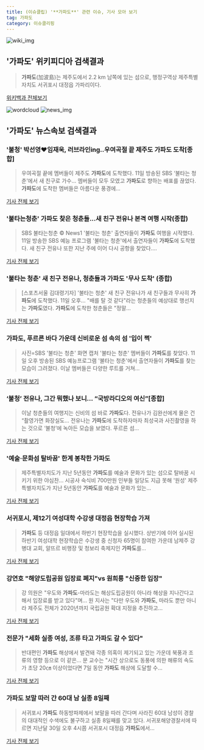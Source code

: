 ```yaml
---
title: (이슈클립) '**가파도**' 관련 이슈, 기사 모아 보기
tag: 가파도
category: 이슈클리핑
---
```

![wiki_img](https://user-images.githubusercontent.com/42597476/44503234-41136a80-a6d0-11e8-9071-6fc6418eafe4.png)
## **'**가파도**'** 위키피디아 검색결과
>**가파도**(加波島)는 제주도에서 2.2 km 남쪽에 있는 섬으로, 행정구역상 제주특별자치도 서귀포시 대정읍 가파리이다.

<a href="https://ko.wikipedia.org/wiki/가파도" target="_blank">위키백과 전체보기</a>

![wordcloud](https://s3.ap-northeast-2.amazonaws.com/lyrics101-wordcloud/2018-09-12-1536681927.png)
![news_img](https://user-images.githubusercontent.com/42597476/44507050-1206f400-a6e4-11e8-8d98-7ffbfebb353f.png)
## **'**가파도**'** 뉴스속보 검색결과
### '불청' 박선영♥임재욱, 러브라인ing‥우여곡절 끝 제주도 **가파도** 도착[종합] 

>우여곡절 끝에 멤버들이 제주도 **가파도**에 도착했다.   11일 방송된 SBS ‘불타는 청춘’에서 새 친구로 가수... 멤버들이 모두 모였고 **가파도**로 향하는 배표를 끊었다.   **가파도**에 도착한 멤버들은 아름다운 풍경에...

<a href="http://www.osen.co.kr/article/G1110987353" target="_blank">기사 전체 보기</a>

### '불타는청춘' **가파도** 찾은 청춘들…새 친구 전유나 본격 여행 시작(종합)

>SBS 불타는청춘 © News1 '불타는 청춘' 출연자들이 **가파도** 여행을 시작했다. 11일 방송한 SBS 예능 프로그램 '불타는 청춘'에서 출연자들이 **가파도**에 도착했다. 새 친구 전유나 또한 지난 주에 이어 다시 공항을 찾았다....

<a href="http://news1.kr/articles/?3423984" target="_blank">기사 전체 보기</a>

### '불타는 청춘' 새 친구 전유나, 청춘들과 **가파도** '무사 도착' (종합)

>[스포츠서울 김대령기자] '불타는 청춘' 새 친구 전유나가 새 친구들과 무사히 **가파도**에 도착했다. 11일 오후... "배를 탈 것 같다"라는 청춘들의 예상대로 행선지는 **가파도**였다. **가파도**에 도착한 청춘들은 "정말...

<a href="http://www.sportsseoul.com/news/read/679612" target="_blank">기사 전체 보기</a>

### **가파도**, 푸르른 바다 가운데 신비로운 섬 속의 섬 '입이 쩍'

>사진=SBS '불타는 청춘' 화면 캡처 '불타는 청춘' 멤버들이 **가파도**를 찾았다. 11일 오후 방송된 SBS 예능프로그램 '불타는 청춘'에서 출연자들이 **가파도**를 찾는 모습이 그려졌다. 이날 멤버들은 다양한 루트를 거쳐...

<a href="http://www.nextdaily.co.kr/news/article.html?id=20180912800003" target="_blank">기사 전체 보기</a>

### ‘불청’ 전유나, 그간 뭐했나 보니... “국방라디오의 여신”[종합]

>이날 청춘들의 여행지는 신비의 섬 바로 **가파도**다. 전유나가 김완선에게 물은 건 “촬영가면 화장실도... 전유나는 **가파도**에 도착하자마자 최성국과 사진촬영을 하는 것으로 ‘불청’에 녹아든 모습을 보였다. 푸르른 섬...

<a href="http://www.tvreport.co.kr/?c=news&m=newsview&idx=1079394" target="_blank">기사 전체 보기</a>

### '예술·문화섬 탈바꿈' 한계 봉착한 **가파도**

>제주특별자치도가 지난 5년동안 **가파도**를 예술과 문화가 있는 섬으로 탈바꿈 시키기 위한 야심찬... 시공사 숙식비 700만원 인부들 일당도 지급 못해 '원성' 제주특별자치도가 지난 5년동안 **가파도**를 예술과 문화가 있는...

<a href="http://www.ihalla.com/read.php3?aid=1536133603606985073" target="_blank">기사 전체 보기</a>

### 서귀포시, 제12기 여성대학 수강생 대정읍 현장학습 가져

>**가파도** 등 대정읍 일대에서 하반기 현장학습을 실시했다. 상반기에 이어 실시된 하반기 여성대학 현장학습은 수강생 중 신청자 65명이 참여한 가운데 남제주 강병대 교회, 알뜨르 비행장 및 청보리 축제지인 **가파도**를...

<a href="http://www.sisajeju.com/news/articleView.html?idxno=302585" target="_blank">기사 전체 보기</a>

### 강연호 "해양도립공원 입장료 폐지"vs 원희룡 "신중한 입장"

>강 의원은 "우도와 **가파도**-마라도는 해상도립공원이 아니라 해상을 지나간다고 해서 입장료를 받고 있다"며... 원 지사는 "다만 우도와 **가파도**, 마라도 뿐만 아니라 제주도 전체가 2020년까지 국립공원 확대 지정을 추진하고...

<a href="http://www.jejusori.net/?mod=news&act=articleView&idxno=209558" target="_blank">기사 전체 보기</a>

### 전문가 "세화 실종 여성, 조류 타고 **가파도** 갈 수 있다"

>반대편인 **가파도** 해상에서 발견돼 각종 의혹이 제기되고 있는 가운데 북풍과 조류의 영향 등으로 이 같은... 문 교수는 "시간 상으로도 동풍에 의한 해류의 속도가 초당 20㎝ 이상이었다면 7일 동안 **가파도** 해상에 도달할 수...

<a href="http://www.jejuilbo.net/news/articleView.html?idxno=102098" target="_blank">기사 전체 보기</a>

### **가파도** 보말 따러 간 60대 남 실종 8일째

>서귀포시 **가파도** 하동방파제에서 보말을 따러 간다며 사라진 60대 남성이 경찰의 대대적인 수색에도 불구하고 실종 8일째를 맞고 있다. 서귀포해양경찰서에 따르면 지난달 30일 오후 4시쯤 서귀포시 대정읍 **가파도**에서...

<a href="http://www.ihalla.com/read.php3?aid=1533540748604039044" target="_blank">기사 전체 보기</a>



